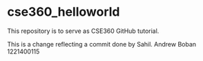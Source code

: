 # cse360_helloworld
This repository is to serve as CSE360 GitHub tutorial.

This is a change reflecting a commit done by Sahil.
Andrew Boban 1221400115
